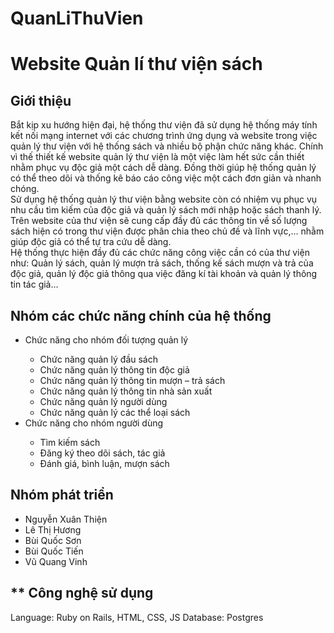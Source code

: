 # QuanLiThuVien
# Website Quản lí thư viện sách
## **Giới thiệu**
  Bắt kịp xu hướng hiện đại, hệ thống thư viện đã sử dụng hệ thống máy tính kết nối mạng internet với các chương trình ứng dụng và website trong việc quản lý thư viện với hệ thống sách và nhiều bộ phận chức năng khác. Chính vì thế thiết kế website quản lý thư viện là một việc làm hết sức cần thiết nhằm phục vụ độc giả một cách dễ dàng. Đồng thời giúp hệ thống quản lý có thể theo dõi và thống kê báo cáo công việc một cách đơn giản và nhanh chóng.
<br>
  Sử dụng hệ thống quản lý thư viện bằng website còn có nhiệm vụ phục vụ nhu cầu tìm kiếm của độc giả và quản lý sách mới nhập hoặc sách thanh lý. Trên website của thư viện sẽ cung cấp đầy đủ các thông tin về số lượng sách hiện có trong thư viện được phân chia theo chủ đề và lĩnh vực,… nhằm giúp độc giả có thể tự tra cứu dễ dàng.
<br>
  Hệ thống thực hiện đầy đủ các chức năng công việc cần có của thư viện như: Quản lý sách, quản lý mượn trả sách, thống kế sách mượn và trả của độc giả, quản lý độc giả thông qua việc đăng kí tài khoản và quản lý thông tin tác giả…
## **Nhóm các chức năng chính của hệ thống**
<ul>
  <li>Chức năng cho nhóm đối tượng quản lý</li>
  <ul>
    <li>Chức năng quản lý đầu sách</li>
    <li>Chức năng quản lý thông tin độc giả</li>
    <li>Chức năng quản lý thông tin mượn – trả sách</li>
    <li>Chức năng quản lý thông tin nhà sản xuất</li>
    <li>Chức năng quản lý người dùng</li>
    <li>Chức năng quản lý các thể loại sách</li>
  </ul>
  <li>Chức năng cho nhóm người dùng</li>
  <ul>
    <li>Tìm kiếm sách</li>
    <li>Đăng ký theo dõi sách, tác giả</li>
    <li>Đánh giá, bình luận, mượn sách</li>
  </ul>
</ul>

## **Nhóm phát triển**
<ul>
  <li>Nguyễn Xuân Thiện</li>
  <li>Lê Thị Hương</li>
  <li>Bùi Quốc Sơn</li>
  <li>Bùi Quốc Tiến</li>
  <li>Vũ Quang Vinh</li>
</ul>

## ** Công nghệ sử dụng
  Language: Ruby on Rails, HTML, CSS, JS
  Database: Postgres